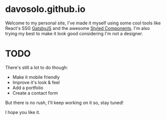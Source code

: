 # davosolo.github.io
Welcome to my personal site, I've made it myself using some cool tools like React's SSG [GatsbyJS](https://www.gatsbyjs.org/) and the awesome [Styled Components](https://www.styled-components.com/).
I'm also trying my best to make it look good considering I'm not a designer.

# TODO
There's still a lot to do though:
- Make it mobile friendly
- Improve it's look & feel
- Add a portfolio
- Create a contact form

But there is no rush, I'll keep working on it so, stay tuned!

I hope you like it.

